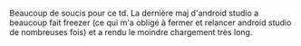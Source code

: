 Beaucoup de soucis pour ce td. La dernière maj d'android studio a beaucoup fait freezer (ce qui m'a obligé à fermer et relancer android studio de nombreuses fois) et a rendu le moindre chargement très long.


